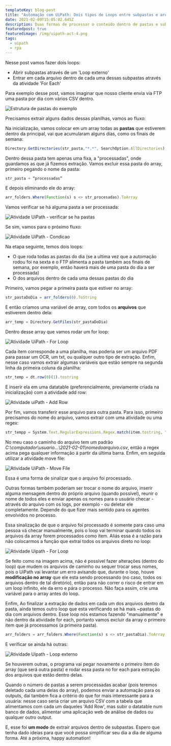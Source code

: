 ```yaml
---
templateKey: blog-post
title: "Automação com UiPath: Dois tipos de Loops entre subpastas e arquivos"
date: 2021-02-09T15:05:02.645Z
description: Duas formas de processar o conteúdo dentro de pastas e subpastas.
featuredpost: true
featuredimage: /img/uipath-act-4.png
tags:
  - uipath
  - rpa
---
```

Nesse post vamos fazer dois loops:

* Abrir subpastas através de um 'Loop externo'
* Entrar em cada arquivo dentro de cada uma dessas subpastas através da atividade 'For Each'

Para exemplo desse post, vamos imaginar que nosso cliente envia via FTP uma pasta por dia com vários CSV dentro. 

![Estrutura de pastas do exemplo](/img/estrutura-pastas.png "Estrutura de pastas do exemplo")

Precisamos extrair alguns dados dessas planilhas, vamos ao fluxo:

Na inicialização, vamos colocar em um array todas as **pastas** que estiverem dentro da principal, vai que acumularam alguns dias, como os finais de semana:

```jsx
Directory.GetDirectories(str_pasta,"*.*", SearchOption.AllDirectories)
```

Dentro dessa pasta tem apenas uma fixa, a "processadas", onde guardamos as que já fizemos extração. Vamos excluir essa pasta do array, primeiro pegando o nome da pasta:

```jsx
str_pasta + “processadas”
```

E depois eliminando ele do array:

```jsx
arr_folders.Where(Function(s) s <> str_procesadas).ToArray
```

Vamos verificar se há alguma pasta a ser processada:

![Atividade UiPath - verificar se ha pastas](/img/uipath-act-4.png "Atividade UiPath - verificar se ha pastas")

Se sim, vamos para o próximo fluxo:

![Atividade UiPath - Condicao ](/img/uipath-act-5.png "Atividade UiPath - Condicao ")

Na etapa seguinte, temos dois loops:

* O que roda todas as pastas do dia (se a ultima vez que a automação rodou foi na sexta e o FTP alimenta a pasta também aos finais de semana, por exemplo, então haverá mais de uma pasta do dia a ser processada)
* O dos arquivos dentro de cada uma dessas pastas do dia

Primeiro, vamos pegar a primeira pasta que estiver no array:

```jsx
str_pastaDoDia = arr_folders(0).ToString
```

E então criamos uma variável de array, com todos os **arquivos** que estiverem dentro dela:

```jsx
arr_temp = Directory.GetFiles(str_pastaDoDia)
```

Dentro desse array que vamos rodar um for loop:

![Atividade UiPath - For Loop](/img/uipath-act-6.png "Atividade UiPath - For Loop")

Cada item corresponde a uma planilha, mas poderia ser um arquivo PDF para passar um OCR, um txt, ou qualquer outro tipo de extração. Enfim, nesse caso vamos extrair algumas variáveis que estão sempre na segunda linha da primeira coluna da planilha:

```jsx
str_temp = dt.row(0)(1).tostring
```

E inserir ela em uma datatable (preferencialmente, previamente criada na inicialização) com a atividade add row:

![Atividade uiPath - Add Row](/img/uipath-act-7.png "Atividade uiPath - Add Row")

Por fim, vamos transferir esse arquivo para outra pasta. Para isso, primeiro precisamos do nome do arquivo, vamos extrair com uma atividade ou uma regex:

```jsx
str_tempp = System.Text.RegularExpressions.Regex.match(item.tostring, "(?<=\d{4}-\d{2}-\d{2}).*").ToString
```

No meu caso o caminho do arquivo tem um padrão *C:\computador\usuario...\2021-02-01\nomedoarquivo.csv*, então a regex acima pega qualquer informação á partir da última barra. Enfim, em seguida utilizar a atividade move file:

![Atividade UiPath - Move File](/img/uipath-act-8.png "Atividade UiPath - Move File")

Essa é uma forma de sinalizar que o arquivo foi processado. 

Outras formas também poderiam ser trocar o nome do arquivo, inserir alguma mensagem dentro do próprio arquivo (quando possível), reunir o nome de todos eles e enviar apenas os nomes para o usuário checar - através do arquivo com os logs, por exemplo - ou deletar ele completamente. Depende do que fizer mais sentido para os agentes envolvidos no processo.

Essa sinalização de que o arquivo foi processado é somente para caso uma pessoa vá checar manualmente, pois o loop vai terminar quando todos os arquivos da array forem processados como item. Aliás essa é a razão para não colocarmos a função que extrai todos os arquivos direto no loop:

![Atividade Uipath - For Loop ](/img/uipath-act-9.png "Atividade Uipath - For Loop ")

Se feito como na imagem acima, não é possível fazer alterações (dentro do loop) que mudem os arquivos de caminho ou sequer trocar seus nomes, pois o UiPath vai levantar um erro avisando que, durante o loop, houve **modificação no array** que ele esta sendo processando (no caso, todos os arquivos dentro de tal diretório), então para não correr o risco de entrar em um loop infinito, ele da erro e pára o processo. Não faça assim, crie uma variável para o array antes do loop.

Enfim, Ao finalizar a extração de dados em cada um dos arquivos dentro da pasta, ainda temos outro loop que esta verificando se há mais ~pastas do dia com arquivos dentro. Esse loop nós estamos fazendo "manualmente" e não dentro da atividade for each, portanto vamos excluir da array o primeiro item que já processamos (a primeira pasta).

```jsx
arr_folders = arr_folders.Where(Function(s) s <> str_pastaDia).ToArray
```

E verificar se ainda há outras:

![Atividade Uipath - Loop externo](/img/uipath-act-10.png "Atividade Uipath - Loop externo")

Se houverem outras, o programa vai pegar novamente o primeiro item do array (que será outra pasta) e rodar essa pasta no for each para extração dos arquivos que estão dentro delas.

Quando o número de pastas a serem processadas acabar (pois teremos deletado cada uma delas do array), podemos enviar a automação para os outputs, daí também fica a critério do que for mais interessante para a usuária: nesse caso seria criar um arquivo CSV com a tabela que alimentamos com cada um daqueles 'Add Row', mas subir o datatable num banco de dados, alimentar uma aplicação web de análise de dados ou qualquer outro output.

E, esse foi **um modo** de extrair arquivos dentro de subpastas. Espero que tenha dado ideias para que você possa simplificar seu dia a dia de alguma forma. Até a próxima, happy automation!